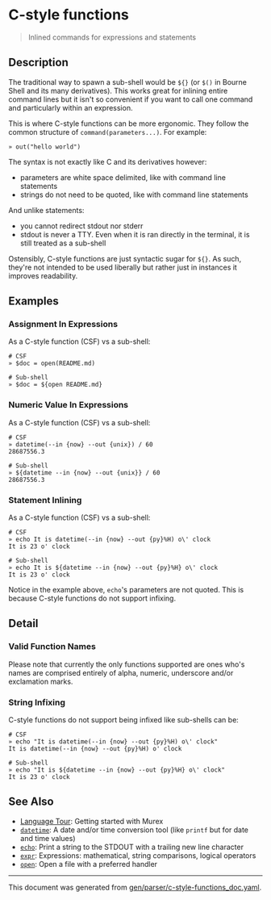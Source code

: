 # C-style functions

> Inlined commands for expressions and statements

## Description

The traditional way to spawn a sub-shell would be `${}` (or `$()` in Bourne
Shell and its many derivatives). This works great for inlining entire command
lines but it isn't so convenient if you want to call one command and
particularly within an expression.

This is where C-style functions can be more ergonomic. They follow the common
structure of `command(parameters...)`. For example:

```
» out("hello world")
```

The syntax is not exactly like C and its derivatives however:

* parameters are white space delimited, like with command line statements
* strings do not need to be quoted, like with command line statements

And unlike statements:

* you cannot redirect stdout nor stderr
* stdout is never a TTY. Even when it is ran directly in the terminal, it is
  still treated as a sub-shell

Ostensibly, C-style functions are just syntactic sugar for `${}`. As such,
they're not intended to be used liberally but rather just in instances it
improves readability.



## Examples

### Assignment In Expressions

As a C-style function (CSF) vs a sub-shell:

```
# CSF
» $doc = open(README.md)

# Sub-shell
» $doc = ${open README.md}
```

### Numeric Value In Expressions

As a C-style function (CSF) vs a sub-shell:

```
# CSF
» datetime(--in {now} --out {unix}) / 60
28687556.3

# Sub-shell
» ${datetime --in {now} --out {unix}} / 60
28687556.3
```

### Statement Inlining

As a C-style function (CSF) vs a sub-shell:

```
# CSF
» echo It is datetime(--in {now} --out {py}%H) o\' clock
It is 23 o' clock

# Sub-shell
» echo It is ${datetime --in {now} --out {py}%H} o\' clock
It is 23 o' clock
```

Notice in the example above, `echo`'s parameters are not quoted. This is
because C-style functions do not support infixing.

## Detail

### Valid Function Names

Please note that currently the only functions supported are ones who's names
are comprised entirely of alpha, numeric, underscore and/or exclamation marks.

### String Infixing

C-style functions do not support being infixed like sub-shells can be:

```
# CSF
» echo "It is datetime(--in {now} --out {py}%H) o\' clock"
It is datetime(--in {now} --out {py}%H) o' clock

# Sub-shell
» echo "It is ${datetime --in {now} --out {py}%H} o\' clock"
It is 23 o' clock
```

## See Also

* [Language Tour](../Murex/tour.md):
  Getting started with Murex
* [`datetime`](../commands/datetime.md):
  A date and/or time conversion tool (like `printf` but for date and time values)
* [`echo`](../commands/out.md):
  Print a string to the STDOUT with a trailing new line character
* [`expr`](../commands/expr.md):
  Expressions: mathematical, string comparisons, logical operators
* [`open`](../commands/open.md):
  Open a file with a preferred handler

<hr/>

This document was generated from [gen/parser/c-style-functions_doc.yaml](https://github.com/lmorg/murex/blob/master/gen/parser/c-style-functions_doc.yaml).
